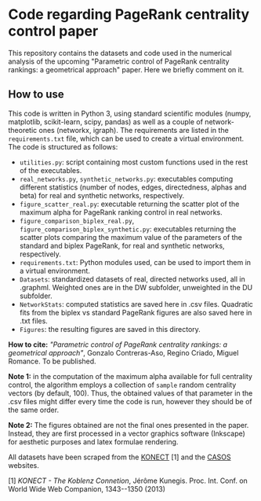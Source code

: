 # Code regarding PageRank centrality control paper

This repository contains the datasets and code used in the numerical analysis of the upcoming "Parametric control of PageRank centrality rankings: a geometrical approach" paper. Here we briefly comment on it.

## How to use

This code is written in Python 3, using standard scientific modules (numpy, matplotlib, scikit-learn, scipy, pandas) as well as a couple of network-theoretic ones (networkx, igraph). The requirements are listed in the `requirements.txt` file, which can be used to create a virtual environment. The code is structured as follows:

- `utilities.py`: script containing most custom functions used in the rest of the executables.
- `real_networks.py`, `synthetic_networks.py`: executables computing different statistics (number of nodes, edges, directedness, alphas and beta) for real and synthetic networks, respectively.
- `figure_scatter_real.py`: executable returning the scatter plot of the maximum alpha for PageRank ranking control in real networks.
- `figure_comparison_biplex_real.py`, `figure_comparison_biplex_synthetic.py`: executables returning the scatter plots comparing the maximum value of the parameters of the standard and biplex PageRank, for real and synthetic networks, respectively.
- `requirements.txt`: Python modules used, can be used to import them in a virtual environment.
- `Datasets`: standardized datasets of real, directed networks used, all in .graphml. Weighted ones are in the DW subfolder, unweighted in the DU subfolder.
- `NetworkStats`: computed statistics are saved here in .csv files. Quadratic fits from the biplex vs standard PageRank figures are also saved here in .txt files.
- `Figures`: the resulting figures are saved in this directory.



**How to cite:** *"Parametric control of PageRank centrality rankings: a geometrical approach"*, Gonzalo Contreras-Aso, Regino Criado, Miguel Romance. To be published.

**Note 1:** in the computation of the maximum alpha available for full centrality control, the algorithm employs a collection of `sample` random centrality vectors (by default, 100). Thus, the obtained values of that parameter in the .csv files might differ every time the code is run, however they should be of the same order.

**Note 2:** The figures obtained are not the final ones presented in the paper. Instead, they are first processed in a vector graphics software (Inkscape) for aesthetic purposes and latex formulae rendering.


All datasets have been scraped from the [KONECT](http://konect.cc/) [1] and the [CASOS](http://www.casos.cs.cmu.edu/) websites.

[1] *KONECT - The Koblenz Connetion*, Jérôme Kunegis. Proc. Int. Conf. on World Wide Web Companion, 1343--1350 (2013)
